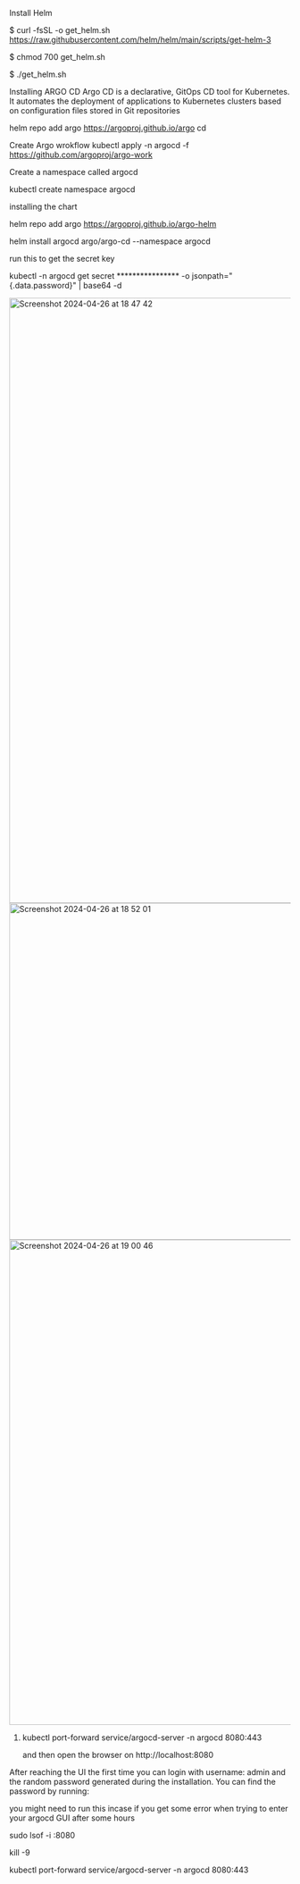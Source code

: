
Install Helm 
   
$ curl -fsSL -o get_helm.sh https://raw.githubusercontent.com/helm/helm/main/scripts/get-helm-3

$ chmod 700 get_helm.sh

$ ./get_helm.sh

Installing ARGO CD 
Argo CD is a declarative, GitOps CD tool for Kubernetes. It automates the deployment of applications to Kubernetes clusters based on configuration files stored in Git repositories

helm repo add argo https://argoproj.github.io/argo
cd 

Create Argo wrokflow 
kubectl apply -n argocd -f https://github.com/argoproj/argo-work

Create a namespace called argocd   

kubectl create namespace argocd

installing the chart 

   helm repo add argo https://argoproj.github.io/argo-helm

   helm install argocd argo/argo-cd --namespace argocd 
   

run this to get the secret key 

kubectl -n argocd get secret **************** -o jsonpath="{.data.password}" | base64 -d

<img width="1084" alt="Screenshot 2024-04-26 at 18 47 42" src="https://github.com/debolek/Debolek_Devops_Task/assets/37187773/68e9995a-2d9d-4489-811d-02a03c1345aa">


<img width="603" alt="Screenshot 2024-04-26 at 18 52 01" src="https://github.com/debolek/Debolek_Devops_Task/assets/37187773/3d86be42-4316-4fd8-a50c-b0b53446994a">


<img width="869" alt="Screenshot 2024-04-26 at 19 00 46" src="https://github.com/debolek/Debolek_Devops_Task/assets/37187773/4f25fe41-3765-43b6-be1b-f3d4fadd2746">



1. kubectl port-forward service/argocd-server -n argocd 8080:443

    and then open the browser on http://localhost:8080 

After reaching the UI the first time you can login with username: admin and the random password generated during the installation. You can find the password by running:

you might need to run this incase if you get some error when trying to enter your argocd GUI after some hours 

sudo lsof -i :8080

kill -9 <PID>

kubectl port-forward service/argocd-server -n argocd 8080:443





